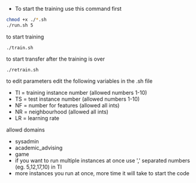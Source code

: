 - To start the training use this command first

```sh
chmod +x ./*.sh
./run.sh 5
```

to start training 

```
./train.sh
```

to start transfer after the training is over

```
./retrain.sh
```

to edit parameters edit the following variables in the .sh file
- TI = training instance number (allowed numbers 1-10)
- TS = test instance number (allowed numbers 1-10)
- NF = number for features (allowed all ints)
- NR = neighbourhood (allowed all ints)
- LR = learning rate

allowd domains
- sysadmin
- academic_advising
- game
- if you want to run multiple instances at once use ',' separated numbers (eg. 5,12,17,10) in TI
- more instances you run at once, more time it will take to start the code

